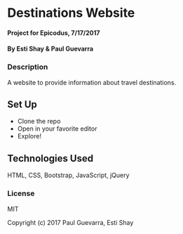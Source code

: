# Destinations Website

#### Project for Epicodus, 7/17/2017

#### By Esti Shay &  Paul Guevarra

### Description

A website to provide information about travel destinations.

## Set Up

* Clone the repo
* Open in your favorite editor
* Explore!

## Technologies Used

HTML, CSS, Bootstrap, JavaScript, jQuery

### License

MIT

Copyright (c) 2017 Paul Guevarra, Esti Shay
